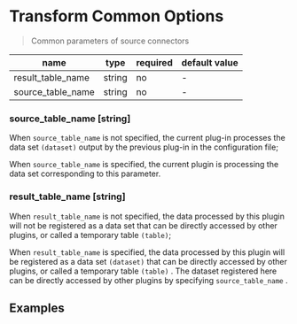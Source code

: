 # Transform Common Options

> Common parameters of source connectors

|       name        |  type  | required | default value |
|-------------------|--------|----------|---------------|
| result_table_name | string | no       | -             |
| source_table_name | string | no       | -             |

### source_table_name [string]

When `source_table_name` is not specified, the current plug-in processes the data set `(dataset)` output by the previous plug-in in the configuration file;

When `source_table_name` is specified, the current plugin is processing the data set corresponding to this parameter.

### result_table_name [string]

When `result_table_name` is not specified, the data processed by this plugin will not be registered as a data set that can be directly accessed by other plugins, or called a temporary table `(table)`;

When `result_table_name` is specified, the data processed by this plugin will be registered as a data set `(dataset)` that can be directly accessed by other plugins, or called a temporary table `(table)` . The dataset registered here can be directly accessed by other plugins by specifying `source_table_name` .

## Examples

